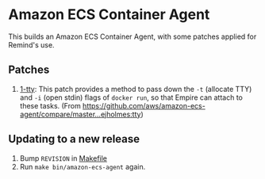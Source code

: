 # Amazon ECS Container Agent

This builds an Amazon ECS Container Agent, with some patches applied for Remind's use.

## Patches

1. [1-tty](./patches/1-tty): This patch provides a method to pass down the `-t` (allocate TTY) and `-i` (open stdin) flags of `docker run`, so that Empire can attach to these tasks. (From https://github.com/aws/amazon-ecs-agent/compare/master...ejholmes:tty)

## Updating to a new release

1. Bump `REVISION` in [Makefile](./Makefile)
2. Run `make bin/amazon-ecs-agent` again.
